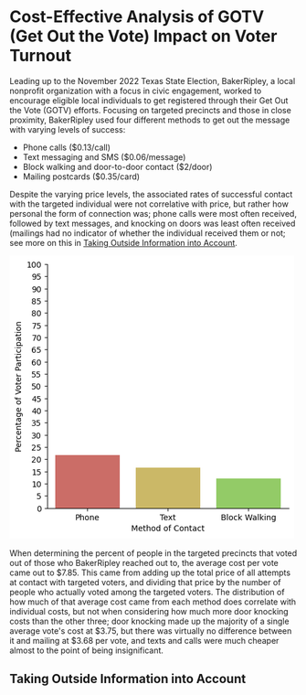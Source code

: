 # Cost-Effective Analysis of GOTV (Get Out the Vote) Impact on Voter Turnout

Leading up to the November 2022 Texas State Election, BakerRipley, a local nonprofit organization with a focus in civic engagement, worked to encourage eligible local individuals to get registered through their Get Out the Vote (GOTV) efforts. Focusing on targeted precincts and those in close proximity, BakerRipley used four different methods to get out the message with varying levels of success:

* Phone calls ($0.13/call)
* Text messaging and SMS ($0.06/message)
* Block walking and door-to-door contact ($2/door)
* Mailing postcards ($0.35/card)

Despite the varying price levels, the associated rates of successful contact with the targeted individual were not correlative with price, but rather how personal the form of connection was; phone calls were most often received, followed by text messages, and knocking on doors was least often received (mailings had no indicator of whether the individual received them or not; see more on this in [Taking Outside Information into Account](#taking-outside-information-into-account).

![Voting in Target Group](/Visualizations/voter-part-among-govt-target.png?raw=true "Voting in GOVT Target Group")


When determining the percent of people in the targeted precincts that voted out of those who BakerRipley reached out to, the average cost per vote came out to $7.85. This came from adding up the total price of all attempts at contact with targeted voters, and dividing that price by the number of people who actually voted among the targeted voters. The distribution of how much of that average cost came from each method does correlate with individual costs, but not when considering how much more door knocking costs than the other three; door knocking made up the majority of a single average vote's cost at $3.75, but there was virtually no difference between it and mailing at $3.68 per vote, and texts and calls were much cheaper almost to the point of being insignificant.

## Taking Outside Information into Account
